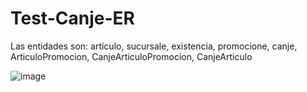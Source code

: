 # Test-Canje-ER

Las entidades son: artículo, sucursale, existencia, promocione, canje, ArticuloPromocion, CanjeArticuloPromocion, CanjeArticulo 
         
      
![image](https://user-images.githubusercontent.com/86544613/222793897-cb1031a4-8ef7-4e8a-a9ff-9b8e95a3cc7f.png)
